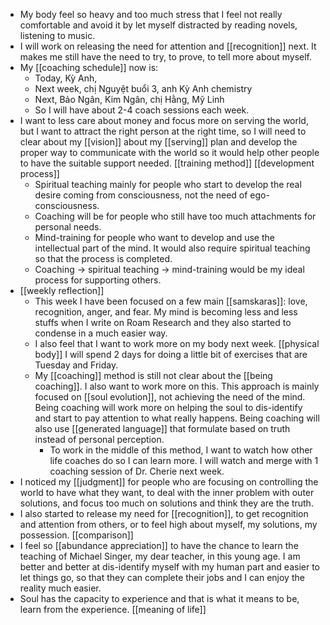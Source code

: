 - My body feel so heavy and too much stress that I feel not really comfortable and avoid it by let myself distracted by reading novels, listening to music. 
- I will work on releasing the need for attention and [[recognition]] next. It makes me still have the need to try, to prove, to tell more about myself.
- My [[coaching schedule]] now is:
    - Today, Kỳ Anh,
    - Next week, chị Nguyệt buổi 3, anh Kỳ Anh chemistry
    - Next, Bảo Ngân, Kim Ngân, chị Hằng, Mỹ Linh
    - So  I will have about 2-4 coach sessions each week.
- I want to less care about money and focus more on serving the world, but I want to attract the right person at the right time, so I will need to clear about my [[vision]] about my [[serving]] plan and develop the proper way to communicate with the world so it would help other people to have the suitable support needed. [[training method]] [[development process]]
    - Spiritual teaching mainly for people who start to develop the real desire coming from consciousness, not the need of ego-consciousness.
    - Coaching will be for people who still have too much attachments for personal needs.
    - Mind-training for people who want to develop and use the intellectual part of the mind. It would also require spiritual teaching so that the process is completed.
    - Coaching -> spiritual teaching -> mind-training would be my ideal process for supporting others.
- [[weekly reflection]] 
    - This week I have been focused on a few main [[samskaras]]: love, recognition, anger, and fear. My mind is becoming less and less stuffs when I write on Roam Research and they also started to condense in a much easier way.
    - I also feel that I want to work more on my body next week. [[physical body]] I will spend 2 days for doing a little bit of exercises that are Tuesday and Friday.
    - My [[coaching]] method is still not clear about the [[being coaching]]. I also want to work more on this. This approach is mainly focused on [[soul evolution]], not achieving the need of the mind. Being coaching will work more on helping the soul to dis-identify and start to pay attention to what really happens. Being coaching will also use [[generated language]] that formulate based on truth instead of personal perception.
        - To work in the middle of this method, I want to watch how other life coaches do so I can learn more. I will watch and merge with 1 coaching session of Dr. Cherie next week.
- I noticed my [[judgment]] for people who are focusing on controlling the world to have what they want, to deal with the inner problem with outer solutions, and focus too much on solutions and think they are the truth.
-  I also started to release my need for [[recognition]], to get recognition and attention from others, or to feel high about myself, my solutions, my possession. [[comparison]]
- I feel so [[abundance appreciation]] to have the chance to learn the teaching of Michael Singer, my dear teacher, in this young age. I am better and better at dis-identify myself with my human part and easier to let things go, so that they can complete their jobs and I can enjoy the reality much easier.
- Soul has the capacity to experience and that is what it means to be, learn from the experience. [[meaning of life]]
